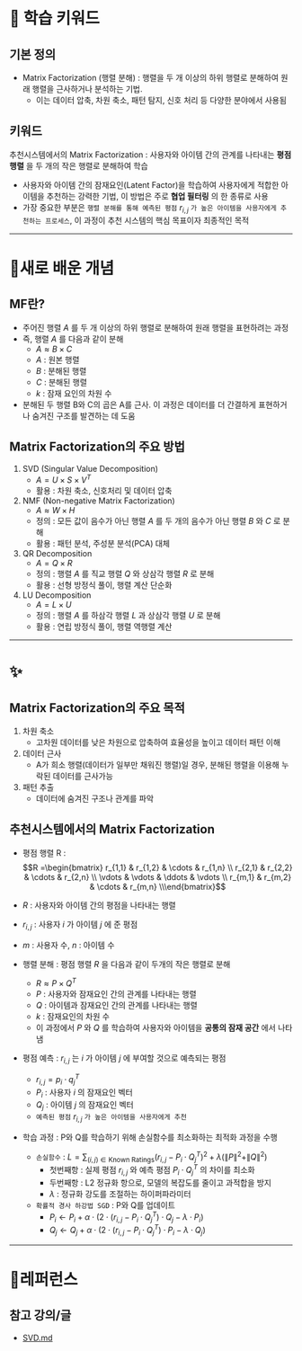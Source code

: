# 🚀 학습 키워드

## 기본 정의

- Matrix Factorization (행렬 분해) : 행렬을 두 개 이상의 하위 행렬로 분해하여 원래 행렬을 근사하거나 분석하는 기법.
  - 이는 데이터 압축, 차원 축소, 패턴 탐지, 신호 처리 등 다양한 분야에서 사용됨

## 키워드

추천시스템에서의 Matrix Factorization : 사용자와 아이템 간의 관계를 나타내는 **평점행렬** 을 두 개의 작은 행렬로 분해하여 학습

- 사용자와 아이템 간의 잠재요인(Latent Factor)을 학습하여 사용자에게 적합한 아이템을 추천하는 강력한 기법, 이 방법은 주로 **협업 필터링** 의 한 종류로 사용
- 가장 중요한 부분은 `행렬 분해를 통해 예측된 평점` $r_{i,j}$ `가 높은 아이템을 사용자에게 추천하는 프로세스`, 이 과정이 추천 시스템의 핵심 목표이자 최종적인 목적

---

# 📝새로 배운 개념

## MF란?

- 주어진 행렬 $A$ 를 두 개 이상의 하위 행렬로 분해하여 원래 행렬을 표현하려는 과정
- 즉, 행렬 $A$ 를 다음과 같이 분해
  - $A \approx B \times C$
  - $A$ : 원본 행렬
  - $B$ : 분해된 행렬
  - $C$ : 분해된 행렬
  - $k$ : 잠재 요인의 차원 수
- 분해된 두 행렬 B와 C의 곱은 A를 근사. 이 과정은 데이터를 더 간결하게 표현하거나 숨겨진 구조를 발견하는 데 도움

## Matrix Factorization의 주요 방법

1. SVD (Singular Value Decomposition)
   - $A = U \times S \times V^T$
   - 활용 : 차원 축소, 신호처리 및 데이터 압축
2. NMF (Non-negative Matrix Factorization)
   - $A \approx W \times H$
   - 정의 : 모든 값이 음수가 아닌 행렬 $A$ 를 두 개의 음수가 아닌 행렬 $B$ 와 $C$ 로 분해
   - 활용 : 패턴 분석, 주성분 분석(PCA) 대체
3. QR Decomposition
   - $A = Q \times R$
   - 정의 : 행렬 $A$ 를 직교 행렬 $Q$ 와 상삼각 행렬 $R$ 로 분해
   - 활용 : 선형 방정식 풀이, 행렬 계산 단순화
4. LU Decomposition
   - $A = L \times U$
   - 정의 : 행렬 $A$ 를 하삼각 행렬 $L$ 과 상삼각 행렬 $U$ 로 분해
   - 활용 : 연립 방정식 풀이, 행렬 역행렬 계산

---

# ✨

## Matrix Factorization의 주요 목적

1. 차원 축소
   - 고차원 데이터를 낮은 차원으로 압축하여 효율성을 높이고 데이터 패턴 이해
2. 데이터 근사
   - A가 희소 행렬(데이터가 일부만 채워진 행렬)일 경우, 분해된 행렬을 이용해 누락된 데이터를 근사가능
3. 패턴 추출
   - 데이터에 숨겨진 구조나 관계를 파악

## 추천시스템에서의 Matrix Factorization

- 평점 행렬 R : $$R =\begin{bmatrix} r_{1,1} & r_{1,2} & \cdots & r_{1,n} \\ r_{2,1} & r_{2,2} & \cdots & r_{2,n} \\ \vdots  & \vdots  & \ddots & \vdots  \\ r_{m,1} & r_{m,2} & \cdots & r_{m,n} \\\end{bmatrix}$$
- $R$ : 사용자와 아이템 간의 평점을 나타내는 행렬
- $r_{i,j}$ : 사용자 $i$ 가 아이템 $j$ 에 준 평점
- $m$ : 사용자 수, $n$ : 아이템 수

- 행렬 분해 : 평점 행렬 $R$ 을 다음과 같이 두개의 작은 행렬로 분해

  - $R \approx P \times Q^T$
  - $P$ : 사용자와 잠재요인 간의 관계를 나타내는 행렬
  - $Q$ : 아이템과 잠재요인 간의 관계를 나타내는 행렬
  - $k$ : 잠재요인의 차원 수
  - 이 과정에서 $P$ 와 $Q$ 를 학습하여 사용자와 아이템을 **공통의 잠재 공간** 에서 나타냄

- 평점 예측 : $r_{i,j}$ 는 $i$ 가 아이템 $j$ 에 부여할 것으로 예측되는 평점

  - $r_{i,j} = p_i \cdot q_j^T$
  - $P_i$ : 사용자 $i$ 의 잠재요인 벡터
  - $Q_j$ : 아이템 $j$ 의 잠재요인 벡터
  - `예측된 평점` $r_{i,j}$ `가 높은 아이템을 사용자에게 추천`

- 학습 과정 : P와 Q를 학습하기 위해 손실함수를 최소화하는 최적화 과정을 수행
  - `손실함수` : $L = \sum_{(i, j) \in \text{Known Ratings}} (r_{i,j} - P_i \cdot Q_j^T)^2 + \lambda \left( \|P\|^2 + \|Q\|^2 \right)$
    - 첫번째항 : 실제 평점 $r_{i,j}$ 와 예측 평점 $P_i \cdot Q_j^T$ 의 차이를 최소화
    - 두번째항 : L2 정규화 항으로, 모델의 복잡도를 줄이고 과적합을 방지
    - $\lambda$ : 정규화 강도를 조절하는 하이퍼파라미터
  - `확률적 경사 하강법 SGD` : P와 Q를 업데이트
    - $P_i \gets P_i + \alpha \cdot (2 \cdot (r_{i,j} - P_i \cdot Q_j^T) \cdot Q_j - \lambda \cdot P_i)$
    - $Q_j \gets Q_j + \alpha \cdot (2 \cdot (r_{i,j} - P_i \cdot Q_j^T) \cdot P_i - \lambda \cdot Q_j)$

---

# 🔗레퍼런스

## 참고 강의/글

- [SVD.md](https://github.com/junhyeong7788/recommendation-system/blob/c5c214d24b0b32ab34618541922960731c85897d/information-filtering/collaborative-filtering/model-based/SVD.md)
